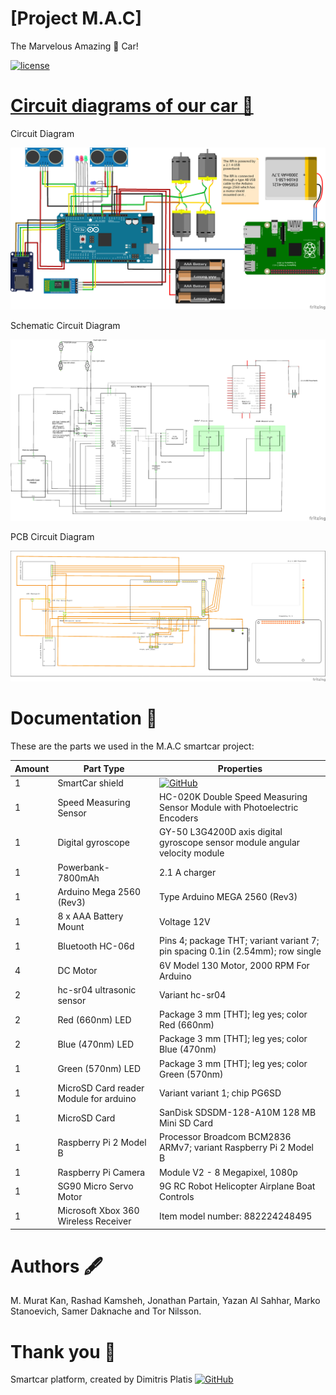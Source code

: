 ﻿# [Project M.A.C]


The Marvelous Amazing 👀 Car!


[![license](https://img.shields.io/aur/license/yaourt.svg)](https://github.com/DIT524-V17/group-1/blob/master/LICENSE)


# [Circuit diagrams of our car 🔎](https://github.com/DIT524-V17/group-1/tree/master/Circuit_Diagram)


  Circuit Diagram

![alt text](https://github.com/DIT524-V17/group-1/blob/master/Circuit_Diagram/Circuit_Diagram_for_SmartCar.png)

  Schematic Circuit Diagram

![alt text](https://github.com/DIT524-V17/group-1/blob/master/Circuit_Diagram/Schematic_Circuit_Diagram_for_SmartCar.png)

  PCB Circuit Diagram

![alt text](https://github.com/DIT524-V17/group-1/blob/master/Circuit_Diagram/PCB_Circuit_Diagram_for_SmartCar.png)



# Documentation 📘

These are the parts we used in the M.A.C smartcar project:


|  Amount	|  Part Type  | Properties  | 
|---	|---	|---	| 
|  1 	| SmartCar shield  |  [![GitHub](https://img.shields.io/badge/GitHub%20Link-SmartCar%20Shield-blue.svg)](https://github.com/platisd/smartcar_shield) |
|  1 	| Speed Measuring Sensor   | HC-020K Double Speed Measuring Sensor Module with Photoelectric Encoders |
|  1 	| Digital gyroscope   | GY-50 L3G4200D axis digital gyroscope sensor module angular velocity module  |
|  1	|  Powerbank-7800mAh	  |  	2.1 A charger  |
|  1	| Arduino Mega 2560 (Rev3)	|  Type Arduino MEGA 2560 (Rev3)  |
|  1	|  8 x AAA Battery Mount |  	Voltage 12V  |
|  1	| Bluetooth HC-06d | 	Pins 4; package THT; variant variant 7; pin spacing 0.1in (2.54mm); row single  |
|  4 	| DC Motor  | 6V Model 130 Motor, 2000 RPM For Arduino  |
|  2  |  hc-sr04 ultrasonic sensor  | Variant hc-sr04  |
|  2	|  Red (660nm) LED  | Package 3 mm [THT]; leg yes; color Red (660nm)  |
|  2  |  Blue (470nm) LED	 | Package 3 mm [THT]; leg yes; color Blue (470nm)  |
|  1 	|  Green (570nm) LED  | Package 3 mm [THT]; leg yes; color Green (570nm)  |
|  1	|  MicroSD Card reader Module for arduino | Variant variant 1; chip PG6SD  |
|  1	|  MicroSD Card | SanDisk SDSDM-128-A10M 128 MB Mini SD Card   |
|  1	| Raspberry Pi 2 Model B | Processor Broadcom BCM2836 ARMv7; variant Raspberry Pi 2 Model B  |
|  1	| Raspberry Pi Camera  | Module V2 - 8 Megapixel, 1080p  |
|  1	| SG90 Micro Servo Motor | 9G RC Robot Helicopter Airplane Boat Controls  |
|  1	| Microsoft Xbox 360 Wireless Receiver | Item model number: 882224248495  |


# Authors 🖋️

M. Murat Kan, Rashad Kamsheh, Jonathan Partain, Yazan Al Sahhar, Marko Stanoevich, Samer Daknache and Tor Nilsson.

# Thank you 💙

Smartcar platform, created by Dimitris Platis [![GitHub](https://img.shields.io/badge/GitHub%20Link-SmartCar%20Shield-blue.svg)](https://github.com/platisd/smartcar_shield)
